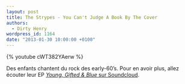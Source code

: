 ```yaml
---
layout: post
title: The Strypes - You Can't Judge A Book By The Cover
authors:
  - Dirty Henry
wordpress_id: 1164
date: "2013-01-30 10:00:00 +0100"
---
```


{% youtube cWT382YAerw %}

Des enfants chantent du rock des early-60’s. Pour en avoir plus, allez écouter
leur EP
[_Young, Gifted & Blue_ sur Soundcloud](https://soundcloud.com/the-strypes/sets/young-gifted-blue).
